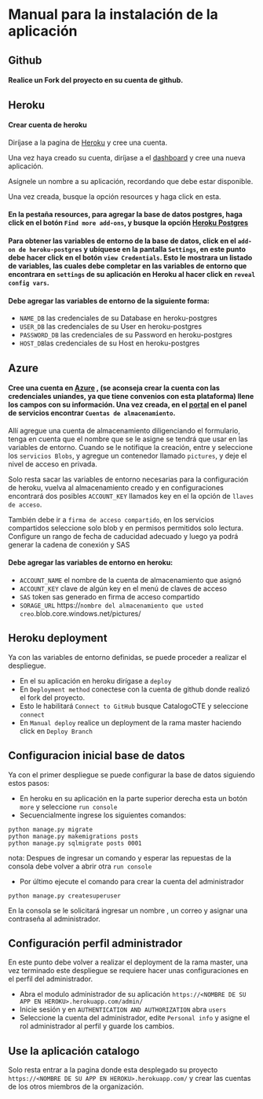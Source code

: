 # Manual para la instalación de la aplicación
## Github
#### Realice un Fork del proyecto en su cuenta de github.

## Heroku
#### Crear cuenta de heroku
Diríjase a la pagina de [Heroku](https://www.heroku.com/) y cree una cuenta.

Una vez haya creado su cuenta, diríjase a el [dashboard](https://dashboard.heroku.com/apps) y cree una nueva aplicación.

Asígnele un nombre a su aplicación, recordando que debe estar disponible.

Una vez creada, busque la opción resources y haga click en esta.

#### En la pestaña resources, para agregar la base de datos postgres, haga click en el botón ```Find more add-ons```, y busque la opción [Heroku Postgres](https://elements.heroku.com/addons/heroku-postgresql)

#### Para obtener las variables de entorno de la base de datos, click en el ```add-on de heroku-postgres``` y ubíquese en la pantalla ```Settings```, en este punto debe hacer click en el botón ```view Credentials```. Esto le mostrara un listado de variables, las cuales debe completar en las variables de entorno que encontrara en ```settings``` de su aplicación en Heroku al hacer click en ```reveal config vars```.

#### Debe agregar las variables de entorno de la siguiente forma:
*  ```NAME_DB``` las credenciales de su Database en heroku-postgres
*  ```USER_DB``` las credenciales de su User en heroku-postgres
*  ```PASSWORD_DB``` las credenciales de su Password en heroku-postgres
*  ```HOST_DB```las credenciales de su Host en heroku-postgres
#####
## Azure
#### Cree una cuenta en [Azure](https://azure.microsoft.com/es-es/free/students) , (se aconseja crear la cuenta con las credenciales uniandes, ya que tiene convenios con esta plataforma) llene los campos con su información. Una vez creada, en el [portal](https://portal.azure.com) en el panel de servicios encontrar ```Cuentas de almacenamiento```. 

Allí agregue una cuenta de almacenamiento diligenciando el formulario, tenga en cuenta que  el nombre que se le asigne 
se tendrá que usar en las variables de entorno. Cuando se le notifique la creación, entre y seleccione los ```servicios Blobs```, y agregue un contenedor llamado ```pictures```, y deje el nivel de acceso en privada. 

Solo resta sacar las variables de entorno necesarias para la configuración de heroku, vuelva al almacenamiento creado y 
en configuraciones encontrará dos posibles ```ACCOUNT_KEY``` llamados key en el la opción de ```llaves de acceso```. 

También debe ir a ```firma de acceso compartido```, en los servicios compartidos seleccione solo blob y en permisos permitidos solo lectura. Configure un rango de fecha de caducidad adecuado y luego ya podrá generar la cadena de conexión y SAS

#### Debe agregar las variables de entorno en heroku:
*  ```ACCOUNT_NAME``` el nombre de la cuenta de almacenamiento que asignó
*  ```ACCOUNT_KEY``` clave de algún key en el menú de claves de acceso 
*  ```SAS``` token sas generado en firma de acceso compartido 
*  ```SORAGE_URL``` https://```nombre del almacenamiento que usted creo```.blob.core.windows.net/pictures/


## Heroku deployment

Ya con las variables de entorno definidas, se puede proceder a realizar el despliegue. 

* En el su aplicación en heroku dirígase a ```deploy``` 
* En ```Deployment method``` conectese con la cuenta de github donde realizó el fork del proyecto. 
* Esto le habilitará ```Connect to GitHub``` busque CatalogoCTE y seleccione ```connect```
* En ```Manual deploy``` realice un deployment de la rama master haciendo click en ```Deploy Branch```

## Configuracion inicial base de datos

Ya con el primer despliegue se puede configurar la base de datos siguiendo estos pasos:

* En heroku en su aplicación en la parte superior derecha esta un botón ```more``` y seleccione ```run console```
* Secuencialmente ingrese los siguientes comandos: 
```
python manage.py migrate
python manage.py makemigrations posts   
python manage.py sqlmigrate posts 0001
```
nota: Despues de ingresar un comando y esperar las repuestas de la consola debe volver a abrir otra ```run console ```

* Por último ejecute el comando para crear la cuenta del administrador
```
python manage.py createsuperuser
```

En la consola se le solicitará ingresar un nombre , un correo y asignar una contraseña al administrador. 

## Configuración perfil administrador 

En este punto debe volver a realizar el deployment de la rama master, una vez terminado este despliegue se requiere hacer unas configuraciones en el perfil del administrador.

* Abra el modulo administrador de su aplicación ```https://<NOMBRE DE SU APP EN HEROKU>.herokuapp.com/admin/```
* Inicie sesión y en ```AUTHENTICATION AND AUTHORIZATION``` abra  ```users```
* Seleccione la cuenta del administrador, edite ```Personal info``` y asigne el rol administrador al perfil y guarde los cambios. 

## Use la aplicación catalogo

Solo resta entrar a la pagina donde esta desplegado su proyecto ```https://<NOMBRE DE SU APP EN HEROKU>.herokuapp.com/``` y crear las cuentas de los otros miembros de la organización. 



